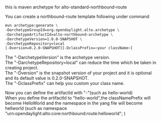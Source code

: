 this is maven archetype for alto-standard-northbound-route

You can create a northbound-route template following under command
```Bash
mvn archetype:generate \
-DarchetypeGroupId=org.opendaylight.alto.archetype \
-DarchetypeArtifactId=alto-northbound-archetype \
-DarchetypeVersion=1.0.0-SNAPSHOT \
-DarchetypeRepository=local 
[-Dversion=0.2.0-SNAPSHOT][-DclassPrefix=<your className>]
```
The "-DarchetypeVersion" is the archetype version.</br>
The "-DarchetypeRepository=local" can reduce the time which be taken in creating project.</br>
The "-Dversion" is the snapshot version of your project and it is optional and its default value is 0.2.0-SNAPSHOT.</br>
The "-DclassPrefix" can help you custom your class name.</br>

Now you can define the artifactId with "-"(such as hello-world)</br>
When you define the artifactId to "hello-world",the classNamePrefix will become HelloWorld and the namespace in the yang file will become hellworld (such as namespace "urn:opendaylight:alto:core:northbound:route:helloworld"; )






